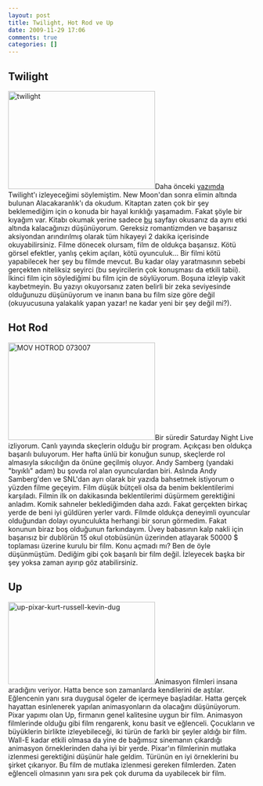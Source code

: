 ```yaml
---
layout: post
title: Twilight, Hot Rod ve Up
date: 2009-11-29 17:06
comments: true
categories: []
---
```

<h2>Twilight</h2>
<img class="alignleft size-medium wp-image-1469" title="twilight" src="http://onurbaykal.com.tr/wp-content/uploads/2009/11/twilight-300x200.jpg" alt="twilight" width="300" height="200" />Daha önceki <a href="http://onurbaykal.com.tr/hayatsal/sinemasal/julie-julia-new-moon-ve-the-hitchhikers-guide-to-the-galaxy/">yazımda</a> Twilight'ı izleyeceğimi söylemiştim. New Moon'dan sonra elimin altında bulunan Alacakaranlık'ı da okudum. Kitaptan zaten çok bir şey beklemediğim için o konuda bir hayal kırıklığı yaşamadım. Fakat şöyle bir kıyağım var. Kitabı okumak yerine sadece <a href="http://tr.wikipedia.org/wiki/Edward_Cullen">bu</a> sayfayı okusanız da aynı etki altında kalacağınızı düşünüyorum. Gereksiz romantizmden ve başarısız aksiyondan arındırılmış olarak tüm hikayeyi 2 dakika içerisinde okuyabilirsiniz. Filme dönecek olursam, film de oldukça başarısız. Kötü görsel efektler, yanlış çekim açıları, kötü oyunculuk... Bir filmi kötü yapabilecek her şey bu filmde mevcut. Bu kadar olay yaratmasının sebebi gerçekten niteliksiz seyirci (bu seyircilerin çok konuşması da etkili tabii). İkinci film için söylediğimi bu film için de söylüyorum. Boşuna izleyip vakit kaybetmeyin. Bu yazıyı okuyorsanız zaten belirli bir zeka seviyesinde olduğunuzu düşünüyorum ve inanın bana bu film size göre değil (okuyucusuna yalakalık yapan yazar! ne kadar yeni bir şey değil mi?).
<h2>Hot Rod</h2>
<img class="alignright size-medium wp-image-1470" title="MOV HOTROD 073007" src="http://onurbaykal.com.tr/wp-content/uploads/2009/11/hotrod-300x199.jpg" alt="MOV HOTROD 073007" width="300" height="199" />Bir süredir Saturday Night Live izliyorum. Canlı yayında skeçlerin olduğu bir program. Açıkçası ben oldukça başarılı buluyorum. Her hafta ünlü bir konuğun sunup, skeçlerde rol almasıyla sıkıcılığın da önüne geçilmiş oluyor. Andy Samberg (yandaki "bıyıklı" adam) bu şovda rol alan oyunculardan biri. Aslında Andy Samberg'den ve SNL'dan ayrı olarak bir yazıda bahsetmek istiyorum o yüzden filme geçeyim. Film düşük bütçeli olsa da benim beklentilerimi karşıladı. Filmin ilk on dakikasında beklentilerimi düşürmem gerektiğini anladım. Komik sahneler beklediğimden daha azdı. Fakat gerçekten birkaç yerde de beni iyi güldüren yerler vardı. Filmde oldukça deneyimli oyuncular olduğundan dolayı oyunculukta herhangi bir sorun görmedim. Fakat konunun biraz boş olduğunun farkındayım. Üvey babasının kalp nakli için başarısız bir dublörün 15 okul otobüsünün üzerinden atlayarak 50000 $ toplaması üzerine kurulu bir film. Konu açmadı mı? Ben de öyle düşünmüştüm. Dediğim gibi çok başarılı bir film değil. İzleyecek başka bir şey yoksa zaman ayırıp göz atabilirsiniz.
<h2>Up</h2>
<img class="alignleft size-medium wp-image-1498" title="up-pixar-kurt-russell-kevin-dug" src="http://onurbaykal.com.tr/wp-content/uploads/2009/11/up-pixar-kurt-russell-kevin-dug-300x168.jpg" alt="up-pixar-kurt-russell-kevin-dug" width="300" height="168" />Animasyon filmleri insana aradığını veriyor. Hatta bence son zamanlarda kendilerini de aştılar. Eğlencenin yanı sıra duygusal ögeler de içermeye başladılar. Hatta gerçek hayattan esinlenerek yapılan animasyonların da olacağını düşünüyorum. Pixar yapımı olan Up, firmanın genel kalitesine uygun bir film. Animasyon filmlerinde olduğu gibi film rengarenk, konu basit ve eğlenceli. Çocukların ve büyüklerin birlikte izleyebileceği, iki türün de farklı bir şeyler aldığı bir film. Wall-E kadar etkili olmasa da yine de bağımsız sinemanın çıkardığı animasyon örneklerinden daha iyi bir yerde. Pixar'ın filmlerinin mutlaka izlenmesi gerektiğini düşünür hale geldim. Türünün en iyi örneklerini bu şirket çıkarıyor. Bu film de mutlaka izlenmesi gereken filmlerden. Zaten eğlenceli olmasının yanı sıra pek çok duruma da uyabilecek bir film.
